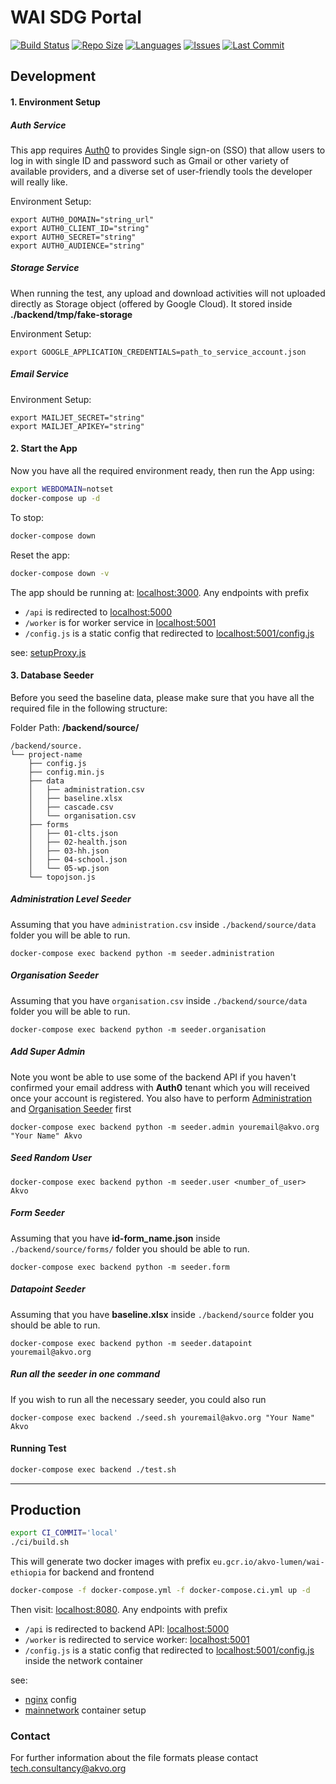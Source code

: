 # WAI SDG Portal

[![Build Status](https://akvo.semaphoreci.com/badges/wai-ethiopia/branches/main.svg?style=shields)](https://akvo.semaphoreci.com/projects/wai-ethiopia) [![Repo Size](https://img.shields.io/github/repo-size/akvo/wai-ethiopia)](https://img.shields.io/github/repo-size/akvo/wai-ethiopia) [![Languages](https://img.shields.io/github/languages/count/akvo/wai-ethiopia
)](https://img.shields.io/github/languages/count/akvo/wai-ethiopia
) [![Issues](https://img.shields.io/github/issues/akvo/wai-ethiopia
)](https://img.shields.io/github/issues/akvo/wai-ethiopia
) [![Last Commit](https://img.shields.io/github/last-commit/akvo/wai-ethiopia/main
)](https://img.shields.io/github/last-commit/akvo/wai-ethiopia/main)

## Development

#### 1. Environment Setup

##### Auth Service

This app requires [Auth0](https://auth0.com) to provides Single sign-on (SSO) that allow users to log in with single ID and password such as Gmail or other variety of available providers, and a diverse set of user-friendly tools the developer will really like.

Environment Setup:
```
export AUTH0_DOMAIN="string_url"
export AUTH0_CLIENT_ID="string"
export AUTH0_SECRET="string"
export AUTH0_AUDIENCE="string"
```

##### Storage Service

When running the test, any upload and download activities will not uploaded directly as Storage object (offered by Google Cloud). It stored inside **./backend/tmp/fake-storage**

Environment Setup:
```
export GOOGLE_APPLICATION_CREDENTIALS=path_to_service_account.json
```

##### Email Service
Environment Setup:
```
export MAILJET_SECRET="string"
export MAILJET_APIKEY="string"
```

#### 2. Start the App

Now you have all the required environment ready, then run the App using:

```bash
export WEBDOMAIN=notset
docker-compose up -d
```

To stop:

```bash
docker-compose down
```

Reset the app:

```bash
docker-compose down -v
```

The app should be running at: [localhost:3000](http://localhost:3000). Any endpoints with prefix
- `/api` is redirected to [localhost:5000](http://localhost:5000)
- `/worker` is for worker service in [localhost:5001](http://localhost:5001)
- `/config.js` is a static config that redirected to [localhost:5001/config.js](http://localhost:5000/config.js)

see: [setupProxy.js](https://github.com/akvo/wai-ethiopia/blob/main/frontend/src/setupProxy.js)

#### 3. Database Seeder

Before you seed the baseline data, please make sure that you have all the required file in the following structure:

Folder Path: **/backend/source/**

```
/backend/source.
└── project-name
    ├── config.js
    ├── config.min.js
    ├── data
    │   ├── administration.csv
    │   ├── baseline.xlsx
    │   ├── cascade.csv
    │   └── organisation.csv
    ├── forms
    │   ├── 01-clts.json
    │   ├── 02-health.json
    │   ├── 03-hh.json
    │   ├── 04-school.json
    │   └── 05-wp.json
    └── topojson.js

```

##### Administration Level Seeder
Assuming that you have `administration.csv` inside `./backend/source/data` folder you will be able to run.
```
docker-compose exec backend python -m seeder.administration
```
##### Organisation Seeder
Assuming that you have `organisation.csv` inside `./backend/source/data` folder you will be able to run.
```
docker-compose exec backend python -m seeder.organisation
```
##### Add Super Admin
Note you wont be able to use some of the backend API if you haven't confirmed your email address with **Auth0** tenant which you will received once your account is registered. You also have to perform [Administration](#administration-level-seeder) and [Organisation Seeder](#organisation-seeder) first
```
docker-compose exec backend python -m seeder.admin youremail@akvo.org "Your Name" Akvo
```
##### Seed Random User
```
docker-compose exec backend python -m seeder.user <number_of_user> Akvo
```
##### Form Seeder
Assuming that you have **id-form_name.json** inside `./backend/source/forms/` folder you should be able to run.
```
docker-compose exec backend python -m seeder.form
```
##### Datapoint Seeder
Assuming that you have **baseline.xlsx** inside `./backend/source` folder you should be able to run.
```
docker-compose exec backend python -m seeder.datapoint youremail@akvo.org
```
##### Run all the seeder in one command
If you wish to run all the necessary seeder, you could also run
```
docker-compose exec backend ./seed.sh youremail@akvo.org "Your Name" Akvo
```

#### Running Test

```bash
docker-compose exec backend ./test.sh
```
-----------------

## Production

```bash
export CI_COMMIT='local'
./ci/build.sh
```
This will generate two docker images with prefix `eu.gcr.io/akvo-lumen/wai-ethiopia` for backend and frontend

```bash
docker-compose -f docker-compose.yml -f docker-compose.ci.yml up -d
```

Then visit: [localhost:8080](http://localhost:8080). Any endpoints with prefix
- `/api` is redirected to backend API: [localhost:5000](http://localhost:5000)
- `/worker` is redirected to service worker: [localhost:5001](http://localhost:5001)
- `/config.js` is a static config that redirected to [localhost:5001/config.js](http://localhost:5000/config.js)
inside the network container

see:
- [nginx](https://github.com/akvo/wai-ethiopia/blob/main/frontend/nginx/conf.d/default.conf) config
- [mainnetwork](https://github.com/akvo/wai-ethiopia/blob/0aa961abd05b3611533f47133aac0fe4f682c2cd/docker-compose.ci.yml#L78-L81) container setup


### Contact

For further information about the file formats please contact tech.consultancy@akvo.org
